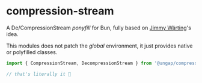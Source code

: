 # compression-stream

A De/CompressionStream *ponyfill* for Bun, fully based on [Jimmy Wärting](https://github.com/oven-sh/bun/issues/1723#issuecomment-1774174194)'s idea.

This modules does not patch the *global* environment, it just provides native or polyfilled classes.

```js
import { CompressionStream, DecompressionStream } from '@ungap/compression-stream';

// that's literally it 🥳
```
